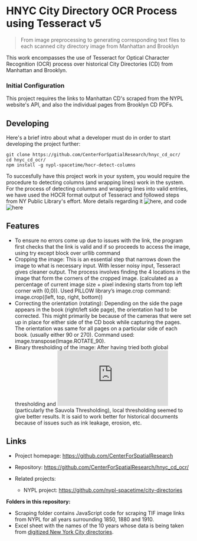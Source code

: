 

# HNYC City Directory OCR Process using Tesseract v5 
> From image preprocessing to generating corresponding text files to each scanned city directory image from Manhattan and Brooklyn 

This work encompasses the use of Tesseract for Optical Character Recognition (OCR) process over historical City Directories (CD) from Manhattan and Brooklyn. 


### Initial Configuration

This project requires the links to Manhattan CD's scraped from the NYPL website's API, and also the individual pages from Brooklyn CD PDFs.

## Developing

Here's a brief intro about what a developer must do in order to start developing
the project further:

```shell
git clone https://github.com/CenterForSpatialResearch/hnyc_cd_ocr/
cd hnyc_cd_ocr/
npm install -g nypl-spacetime/hocr-detect-columns
```

To succesfully have this project work in your system, you would require the procedure to detecting columns (and wrapping lines) work in the system. For the process of detecting columns and wrapping lines into valid entries, we have used the HOCR format output of Tesseract and followed steps from NY Public Library's effort. More details regarding it ![here](http://spacetime.nypl.org/city-directory-meetup/#/), and code ![here](https://github.com/nypl-spacetime/hocr-detect-columns)



## Features

* To ensure no errors come up due to issues with the link, the program first checks that the link is valid and if so proceeds to access the image, using try except block over urllib command
* Cropping the image: This is an essential step that narrows down the image to what is necessary input. With lesser noisy input, Tesseract gives cleaner output. The process involves finding the 4 locations in the image that form the corners of the cropped image. (calculated as a percentage of current image size + pixel indexing starts from top left corner with (0,0)). Used PILLOW library’s image.crop command: image.crop((left, top, right, bottom))
* Correcting the orientation (rotating): Depending on the side the page appears in the book (right/left side page), the orientation had to be corrected. This might primarily be because of the cameras that were set up in place for either side of the CD book while capturing the pages. The orientation was same for all pages on a particular side of each book. (usually either 90 or 270). Command used: image.transpose(Image.ROTATE_90).
* Binary thresholding of the image: After having tried both global thresholding and ![local thresholding](https://scikit-image.org/docs/stable/auto_examples/segmentation/plot_niblack_sauvola.html#:~:text=Niblack%20and%20Sauvola%20thresholds%20are,for%20text%20recognition%201%2C%202.&text=Here%2C%20we%20binarize%20an%20image,a%20common%20global%20thresholding%20technique.) (particularly the Sauvola Thresholding), local thresholding seemed to give better results. It is said to work better for historical documents because of issues such as ink leakage, erosion, etc.


## Links

- Project homepage: https://github.com/CenterForSpatialResearch
- Repository: https://github.com/CenterForSpatialResearch/hnyc_cd_ocr/

- Related projects:
  - NYPL project: https://github.com/nypl-spacetime/city-directories



<b> Folders in this repository: </b> <br>
- Scraping folder contains JavaScript code for scraping TIF image links from NYPL for all years surrounding 1850, 1880 and 1910.
- Excel sheet with the names of the 10 years whose data is being taken from [digitized New York City directories](https://digitalcollections.nypl.org/search/index?utf8=%E2%9C%93&keywords=city+directory).
